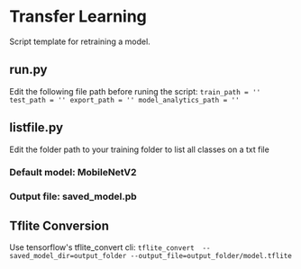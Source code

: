 # Transfer Learning
Script template for retraining a model. 

## run.py
Edit the following file path before runing the script:
``
train_path = ''
test_path = ''
export_path = ''
model_analytics_path = ''
``

## listfile.py
Edit the folder path to your training folder to list all classes on a txt file

### Default model: MobileNetV2
### Output file: saved_model.pb

## Tflite Conversion
Use tensorflow's tflite_convert cli:
`tflite_convert  --saved_model_dir=output_folder --output_file=output_folder/model.tflite`
